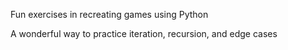 Fun exercises in recreating games using Python

A wonderful way to practice iteration, recursion, and edge cases
